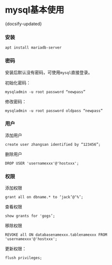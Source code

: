 
# mysql基本使用

{docsify-updated}

### 安装

```
apt install mariadb-server
```

### 密码

安装后默认没有密码，可使用`mysql`直接登录。

初始化密码：

```
mysqladmin -u root password “newpass”
```

修改密码：

```
mysqladmin -u root password oldpass “newpass”
```

### 用户

添加用户

```
create user zhangsan identified by “123456”;
```

删除用户

```
DROP USER 'usernamexxx'@'hostxxx';
```

### 权限

添加权限

```
grant all on dbname.* to ‘jack’@‘%’;
```

查看权限

```
show grants for 'gogs’;
```

移除权限

```
REVOKE all ON databasenamexxx.tablenamexxx FROM 'usernamexxx'@'hostxxx';
```

更新权限：

```
flush privileges;
```

